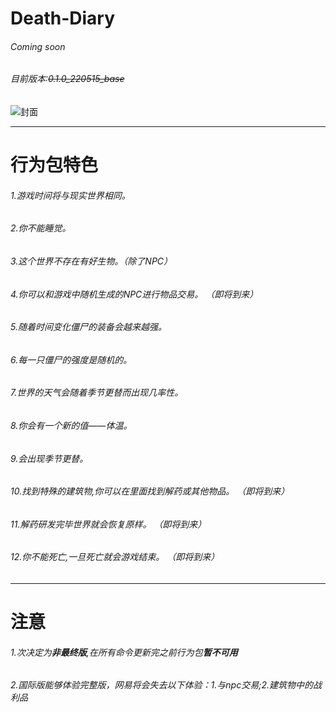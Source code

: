 # Death-Diary
###### Coming soon
###### 目前版本:~~0.1.0_220515_base~~
![封面](https://s3.bmp.ovh/imgs/2022/05/15/10c22c7238b6e81e.png)
***
# 行为包特色
###### 1.*游戏时间*将与*现实世界相同*。 
###### 2.你*不能睡觉*。 
###### 3.这个世界*不存在有好生物*。（除了NPC） 
###### 4.你可以和游戏中随机生成的*NPC*进行物品交易。 *（即将到来）* 
###### 5.*随着时间变化*僵尸的装备会*越来越强*。 
###### 6.每一只僵尸的*强度是随机的*。 
###### 7.世界的天气会*随着季节更替而出现几率性*。 
###### 8.你会有一个新的值——*体温*。 
###### 9.会出现*季节更替*。
###### 10.找到*特殊的建筑物*,你可以在里面找到*解药或其他物品*。 *（即将到来）* 
###### 11.解药*研发完毕*世界就会*恢复原样*。 *（即将到来）* 
###### 12.你*不能死亡*,一旦死亡就会*游戏结束*。 *（即将到来）*
***
# 注意
###### 1.次决定为***非最终版***,在所有命令更新完之前行为包***暂不可用***
###### 2.国际版能够*体验完整版*，*网易*将会失去以下体验：1.与npc交易;2.建筑物中的战利品
